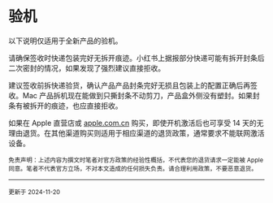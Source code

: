 # 验机

以下说明仅适用于全新产品的验机。

请确保签收时快递包装完好无拆开痕迹。小红书上据报部分快递可能有拆开封条后二次密封的情况，如果发现了强烈建议直接拒收。

建议签收前拆快递验货，确认产品产品封条完好无损且包装上的配置正确后再签收。Mac 产品拆机现在能做到只撕封条不动剪刀，产品盒外侧没有塑封。如果封条有被拆开的痕迹，也应直接拒收。

如果在 Apple 直营店或 [apple.com.cn](https://www.apple.com.cn) 购买，即使开机激活后也可享受 14 天的无理由退货。在其他渠道购买则适用于相应渠道的退货政策，通常要求不能联网激活设备。

<small>
免责声明：上述内容为撰文时笔者对官方政策的经验性概括，不代表您的退货请求一定能被 Apple 同意。笔者不代表官方立场，不对本文造成的任何损失负责。请合理利用政策，不要恶意退货。
</small>

---

<small>
更新于 2024-11-20
</small>
